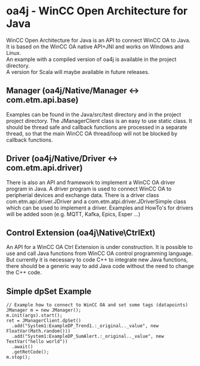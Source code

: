 # oa4j - WinCC Open Architecture for Java
WinCC Open Architecture for Java is an API to connect WinCC OA to Java.<br>
It is based on the WinCC OA native API+JNI and works on Windows and Linux.<br>
An example with a compiled version of oa4j is available in the project directory.<br>
A version for Scala will maybe available in future releases.<br>
## Manager (oa4j/Native/Manager <-> com.etm.api.base)<br>
Examples can be found in the Java/src/test directory and in the project project directory. The JManagerClient class is an easy to use static class. It should be thread safe and callback functions are processed in a separate thread, so that the main WinCC OA thread/loop will not be blocked by callback functions.<br>
## Driver (oa4j/Native/Driver <-> com.etm.api.driver)<br>
There is also an API and framework to implement a WinCC OA driver program in Java. A driver program is used to connect WinCC OA to peripherial devices and exchange data. There is a driver class com.etm.api.driver.JDriver and a com.etm.atpi.driver.JDriverSimple class which can be used to implement a driver. Examples and HowTo's for drivers will be added soon (e.g. MQTT, Kafka, Epics, Esper ...)<br>
## Control Extension (oa4j\Native\CtrlExt)<br>
An API for a WinCC OA Ctrl Extension is under construction. It is possible to use and call Java functions from WinCC OA control programming language. But currently it is necessary to code C++ to integrate new Java functions, there should be a generic way to add Java code without the need to change the C++ code. <br>

## Simple dpSet Example
```
// Example how to connect to WinCC OA and set some tags (datapoints)
JManager m = new JManager();
m.init(args).start(); 
ret = JManagerClient.dpSet()
  .add("System1:ExampleDP_Trend1.:_original.._value", new FloatVar(Math.random()))
  .add("System1:ExampleDP_SumAlert.:_original.._value", new TextVar("hello world"))
  .await()
  .getRetCode();
m.stop();
```
